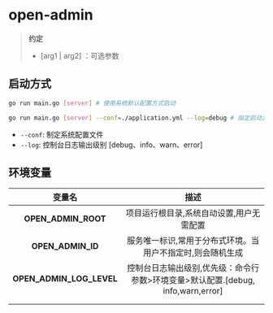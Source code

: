 # open-admin



>**约定**
>
>- [arg1 | arg2] ：可选参数

## 启动方式

~~~bash
go run main.go [server] # 使用系统默认配置方式启动

go run main.go [server] --conf=./application.yml --log=debug # 指定启动方式
~~~

- `--conf`: 制定系统配置文件
- `--log`: 控制台日志输出级别 [debug、info、warn、error]



## 环境变量

|          变量名          |                             描述                             |
| :----------------------: | :----------------------------------------------------------: |
|   **OPEN_ADMIN_ROOT**    |           项目运行根目录,系统自动设置,用户无需配置           |
|    **OPEN_ADMIN_ID**     |  服务唯一标识,常用于分布式环境。当用户不指定时,则会随机生成  |
| **OPEN_ADMIN_LOG_LEVEL** | 控制台日志输出级别,优先级：命令行参数>环境变量>默认配置.[debug, info,warn,error] |
|                          |                                                              |
|                          |                                                              |

